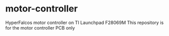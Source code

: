 # motor-controller
HyperFalcos motor controller on TI Launchpad  F28069M
This repository is for the motor controller PCB only
